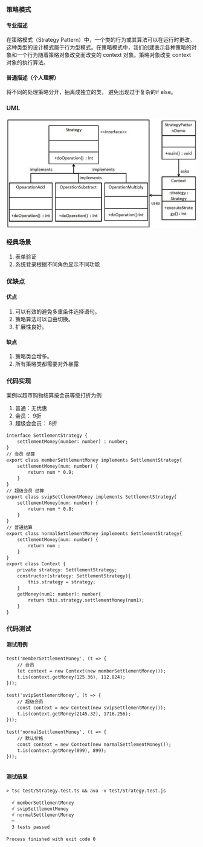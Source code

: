 ### 策略模式
#### 专业描述
在策略模式（Strategy Pattern）中，一个类的行为或其算法可以在运行时更改。这种类型的设计模式属于行为型模式。在策略模式中，我们创建表示各种策略的对象和一个行为随着策略对象改变而改变的 context 对象。策略对象改变 context 对象的执行算法。
#### 普通描述（个人理解）
将不同的处理策略分开，抽离成独立的类， 避免出现过于复杂的if else。
### UML
![Proxy-UML.png](./strategy_pattern_uml.jpg "my-logo")

### 经典场景
1. 表单验证
2. 系统登录根据不同角色显示不同功能
### 优缺点
#### 优点
1. 可以有效的避免多重条件选择语句。
2. 策略算法可以自由切换。
2. 扩展性良好。
#### 缺点
1. 策略类会增多。
2. 所有策略类都需要对外暴露
### 代码实现
案例以超市购物结算按会员等级打折为例
1. 普通：无优惠
2. 会员： 9折
3. 超级会会员： 8折
```
interface SettlementStrategy {
    settlementMoney(number: number) : number;
}
// 会员 结算
export class memberSettlementMoney implements SettlementStrategy{
    settlementMoney(num: number) {
        return num * 0.9;
    }
}
// 超级会员 结算
export class svipSettlementMoney implements SettlementStrategy{
    settlementMoney(num: number) {
        return num * 0.8;
    }
}
// 普通结算
export class normalSettlementMoney implements SettlementStrategy{
    settlementMoney(num: number) {
        return num ;
    }
}
export class Context {
    private strategy: SettlementStrategy;
    constructor(strategy: SettlementStrategy){
        this.strategy = strategy;
    }
    getMoney(num1: number): number{
        return this.strategy.settlementMoney(num1);
    }
}

```
### 代码测试
#### 测试用例
```
test('memberSettlementMoney', (t => {
    // 会员
    let context = new Context(new memberSettlementMoney());
    t.is(context.getMoney(125.36), 112.824);
}));

test('svipSettlementMoney', (t => {
    // 超级会员
    const context = new Context(new svipSettlementMoney());
    t.is(context.getMoney(2145.32), 1716.256);
}));

test('normalSettlementMoney', (t => {
    // 默认价格
    const context = new Context(new normalSettlementMoney());
    t.is(context.getMoney(899), 899);
}));


```
#### 测试结果
```
> tsc test/Strategy.test.ts && ava -v test/Strategy.test.js

  √ memberSettlementMoney
  √ svipSettlementMoney
  √ normalSettlementMoney
  ─
  3 tests passed

Process finished with exit code 0
```

